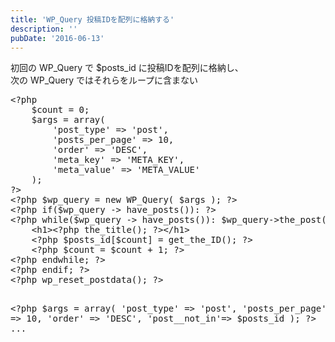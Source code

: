```yaml
---
title: 'WP_Query 投稿IDを配列に格納する'
description: ''
pubDate: '2016-06-13'
---
```


<p>初回の WP_Query で $posts_id に投稿IDを配列に格納し、<br>
次の WP_Query ではそれらをループに含まない</p>
<pre class="brush: php; title: ; notranslate" title="">&lt;?php
	$count = 0;
	$args = array(
		'post_type' =&gt; 'post',
		'posts_per_page' =&gt; 10,
		'order' =&gt; 'DESC',
		'meta_key' =&gt; 'META_KEY',
		'meta_value' =&gt; 'META_VALUE'
	);
?&gt;
&lt;?php $wp_query = new WP_Query( $args ); ?&gt;
&lt;?php if($wp_query -&gt; have_posts()): ?&gt;
&lt;?php while($wp_query -&gt; have_posts()): $wp_query-&gt;the_post();?&gt;
	&lt;h1&gt;&lt;?php the_title(); ?&gt;&lt;/h1&gt;
	&lt;?php $posts_id[$count] = get_the_ID(); ?&gt;
	&lt;?php $count = $count + 1; ?&gt;
&lt;?php endwhile; ?&gt;
&lt;?php endif; ?&gt;
&lt;?php wp_reset_postdata(); ?&gt;

&lt;?php
$args = array(
'post_type' =&gt; 'post',
'posts_per_page' =&gt; 10,
'order' =&gt; 'DESC',
'post\_\_not_in'=&gt; $posts_id
);
?&gt;
...

</pre>
